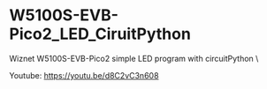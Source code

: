 # W5100S-EVB-Pico2_LED_CiruitPython
Wiznet W5100S-EVB-Pico2 simple LED program with circuitPython \

Youtube: https://youtu.be/d8C2vC3n608
